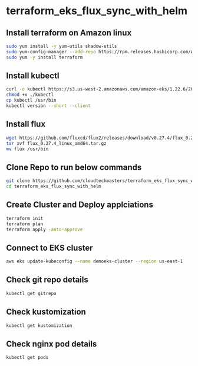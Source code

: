 # terraform_eks_flux_sync_with_helm

## Install terraform on Amazon linux

```bash
sudo yum install -y yum-utils shadow-utils
sudo yum-config-manager --add-repo https://rpm.releases.hashicorp.com/AmazonLinux/hashicorp.repo
sudo yum -y install terraform
```

## Install kubectl

```bash
curl -o kubectl https://s3.us-west-2.amazonaws.com/amazon-eks/1.22.6/2022-03-09/bin/linux/amd64/kubectl
chmod +x ./kubectl
cp kubectl /usr/bin
kubectl version --short --client
```

## Install flux

```bash
wget https://github.com/fluxcd/flux2/releases/download/v0.27.4/flux_0.27.4_linux_amd64.tar.gz 
tar xvf flux_0.27.4_linux_amd64.tar.gz
mv flux /usr/bin
```

## Clone Repo to run below commands

```bash
git clone https://github.com/cloudtechmasters/terraform_eks_flux_sync_with_helm.git
cd terraform_eks_flux_sync_with_helm
```

## Create Cluster and Deploy applciations

```bash
terraform init
terraform plan
terraform apply -auto-approve
```

## Connect to EKS cluster

```bash
aws eks update-kubeconfig --name demoeks-cluster --region us-east-1
```

## Check git repo details

```bash
kubectl get gitrepo
```

## Check kustomization 

```bash
kubectl get kustomization
```

## Check nginx pod details

```bash
kubectl get pods
```
